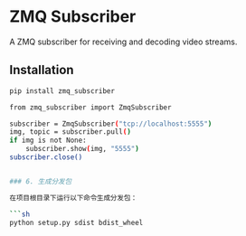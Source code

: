 # ZMQ Subscriber

A ZMQ subscriber for receiving and decoding video streams.

## Installation

```sh
pip install zmq_subscriber

from zmq_subscriber import ZmqSubscriber

subscriber = ZmqSubscriber("tcp://localhost:5555")
img, topic = subscriber.pull()
if img is not None:
    subscriber.show(img, "5555")
subscriber.close()


### 6. 生成分发包

在项目根目录下运行以下命令生成分发包：

```sh
python setup.py sdist bdist_wheel
